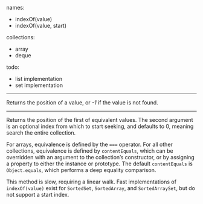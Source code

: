 
names:
-   indexOf(value)
-   indexOf(value, start)

collections:
-   array
-   deque

todo:
-   list implementation
-   set implementation

---

Returns the position of a value, or *-1* if the value is not found.

---

Returns the position of the first of equivalent values.
The second argument is an optional index from which to start seeking, and
defaults to 0, meaning search the entire collection.

For arrays, equivalence is defined by the `===` operator.
For all other collections, equivalence is defined by `contentEquals`, which
can be overridden with an argument to the collection’s constructor, or by
assigning a property to either the instance or prototype.
The default `contentEquals` is `Object.equals`, which performs a deep equality
comparison.

This method is slow, requiring a linear walk.
Fast implementations of `indexOf(value)` exist for `SortedSet`, `SortedArray`,
and `SortedArraySet`, but do not support a start index.

